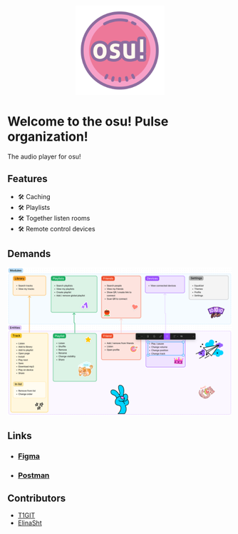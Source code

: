<div align="center">
    <img src="https://github.com/osu-pulse/.github/blob/main/assets/icon.png?raw=true" width="200" />
</div>

# Welcome to the osu! Pulse organization!

The audio player for osu!

## Features
* 🛠 Caching
* 🛠 Playlists
* 🛠 Together listen rooms
* 🛠 Remote control devices

## Demands
<a href="https://www.figma.com/file/jJY4UHb8qR3WlAec3RzmCT/%D0%A4%D1%83%D0%BD%D0%BA%D1%86%D0%B8%D0%BE%D0%BD%D0%B0%D0%BB%D1%8C%D0%BD%D0%BE%D1%81%D1%82%D1%8C?node-id=0%3A1&t=IWU1rpTvRyUFOheY-1">
    <img src="https://github.com/osu-pulse/.github/blob/main/assets/demands.png?raw=true" width="1000" />
</a>

## Links

* ### [Figma](https://www.figma.com/files/team/1195726117118453807)
* ### [Postman](https://www.postman.com/t1team/workspace/osu-pulse)


## Contributors

* [T1GIT](https://github.com/t1git)
* [ElinaSht](https://github.com/ElinaSht)
